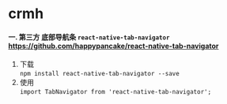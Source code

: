 # crmh

#### 一. 第三方 底部导航条 `react-native-tab-navigator`  https://github.com/happypancake/react-native-tab-navigator
1. 下载  
`npm install react-native-tab-navigator --save`
2. 使用  
`import TabNavigator from 'react-native-tab-navigator';`
